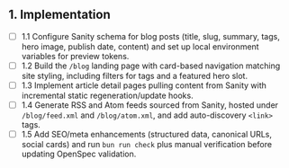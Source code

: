 ## 1. Implementation

- [ ] 1.1 Configure Sanity schema for blog posts (title, slug, summary, tags, hero image, publish date, content) and set up local environment variables for preview tokens.
- [ ] 1.2 Build the `/blog` landing page with card-based navigation matching site styling, including filters for tags and a featured hero slot.
- [ ] 1.3 Implement article detail pages pulling content from Sanity with incremental static regeneration/update hooks.
- [ ] 1.4 Generate RSS and Atom feeds sourced from Sanity, hosted under `/blog/feed.xml` and `/blog/atom.xml`, and add auto-discovery `<link>` tags.
- [ ] 1.5 Add SEO/meta enhancements (structured data, canonical URLs, social cards) and run `bun run check` plus manual verification before updating OpenSpec validation.
